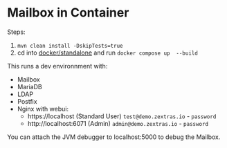 # Mailbox in Container

Steps:

1. `mvn clean install -DskipTests=true`
2. cd into [docker/standalone](./) and run `docker compose up 
--build`

This runs a dev environnment with:

- Mailbox
- MariaDB
- LDAP
- Postfix
- Nginx with webui:
  - https://localhost (Standard User) `test@demo.zextras.io` - `password`
  - http://localhost:6071 (Admin) `admin@demo.zextras.io` - `password`

You can attach the JVM debugger to localhost:5000 to debug the Mailbox.
